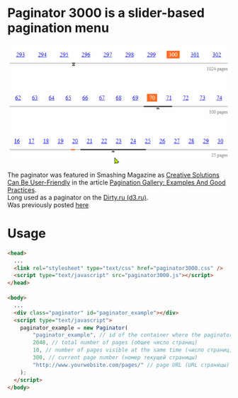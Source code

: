 Paginator 3000 is a slider-based pagination menu
=========================
![](https://github.com/Cosmologist/paginator3000/blob/master/docs/paginator-3000.gif)

The paginator was featured in Smashing Magazine as [Creative Solutions Can Be User-Friendly](https://www.smashingmagazine.com/2007/11/pagination-gallery-examples-and-good-practices/) in the article [Pagination Gallery: Examples And Good Practices](https://www.smashingmagazine.com/2007/11/pagination-gallery-examples-and-good-practices/).  
Long used as a paginator on the [Dirty.ru (d3.ru)](https://d3.ru).    
Was previously posted [here](http://karaboz.ru/2007/11/19/paginator-3000-postranichnaya-navigaciya-budushhego/)

# Usage

```html
<head>
  ...
  <link rel="stylesheet" type="text/css" href="paginator3000.css" />
  <script type="text/javascript" src="paginator3000.js"></script>
</head>

<body>
  ...
  <div class="paginator" id="paginator_example"></div>
  <script type="text/javascript">
  	paginator_example = new Paginator(
  		"paginator_example", // id of the container where the paginator will be placed (id контейнера, куда ляжет пагинатор)
  		2048, // total number of pages (общее число страниц)
  		10, // number of pages visible at the same time (число страниц, видимых одновременно)
  		300, // current page number (номер текущей страницы)
  		"http://www.yourwebsite.com/pages/" // page URL (URL страницы)
  	);
  </script>
</body>
```
